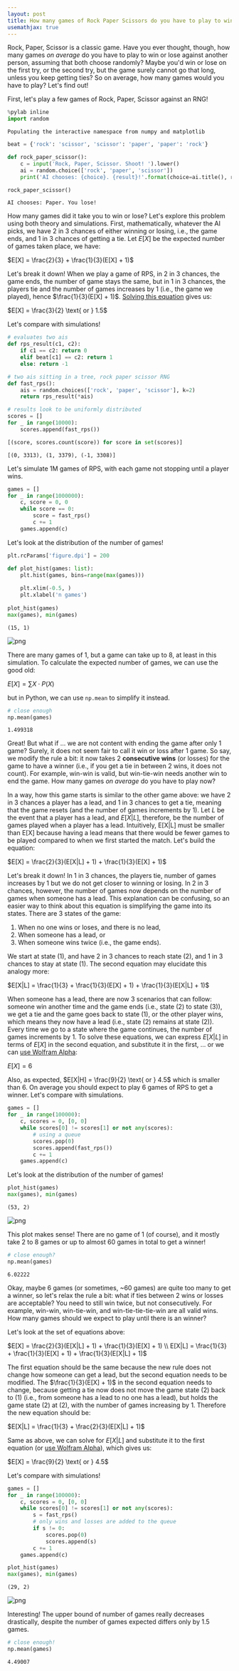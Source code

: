 ```yaml
---
layout: post
title: How many games of Rock Paper Scissors do you have to play to win?
usemathjax: true
---
```


Rock, Paper, Scissor is a classic game. Have you ever thought, though, how many games *on average* do you have to play to win or lose against another person, assuming that both choose randomly? Maybe you'd win or lose on the first try, or the second try, but the game surely cannot go that long, unless you keep getting ties? So on average, how many games would you have to play? Let's find out!

First, let's play a few games of Rock, Paper, Scissor against an RNG!


```python
%pylab inline
import random
```

    Populating the interactive namespace from numpy and matplotlib

```python
beat = {'rock': 'scissor', 'scissor': 'paper', 'paper': 'rock'}

def rock_paper_scissor():
    c = input('Rock, Paper, Scissor. Shoot! ').lower()
    ai = random.choice(['rock', 'paper', 'scissor'])
    print('AI chooses: {choice}. {result}!'.format(choice=ai.title(), result='Tie' if c == ai else 'You win' if beat[c] == ai else 'You lose'))

rock_paper_scissor()
```

    AI chooses: Paper. You lose!


How many games did it take you to win or lose? Let's explore this problem using both theory and simulations. First, mathematically, whatever the AI picks, we have 2 in 3 chances of either winning or losing, i.e., the game ends, and 1 in 3 chances of getting a tie. Let $E[X]$ be the expected number of games taken place, we have:

$E[X] = \frac{2}{3} + \frac{1}{3}(E[X] + 1)$

Let's break it down! When we play a game of RPS, in 2 in 3 chances, the game ends, the number of game stays the same, but in 1 in 3 chances, the players tie and the number of games increases by 1 (i.e., the game we played), hence $\frac{1}{3}(E[X] + 1)$. [Solving this equation](https://www.wolframalpha.com/input/?i=solve+for+y%3A+y+%3D+%282%2F3%29+%2B+%281%2F3%29+%28y+%2B+1%29) gives us:

$E[X] = \frac{3}{2} \text{ or } 1.5$

Let's compare with simulations!


```python
# evaluates two ais
def rps_result(c1, c2):
    if c1 == c2: return 0
    elif beat[c1] == c2: return 1
    else: return -1

# two ais sitting in a tree, rock paper scissor RNG
def fast_rps():
    ais = random.choices(['rock', 'paper', 'scissor'], k=2)
    return rps_result(*ais)
```


```python
# results look to be uniformly distributed
scores = []
for _ in range(10000):
    scores.append(fast_rps())

[(score, scores.count(score)) for score in set(scores)]
```


    [(0, 3313), (1, 3379), (-1, 3308)]

Let's simulate 1M games of RPS, with each game not stopping until a player wins.


```python
games = []
for _ in range(1000000):
    c, score = 0, 0
    while score == 0:
        score = fast_rps()
        c += 1
    games.append(c)
```

Let's look at the distribution of the number of games!


```python
plt.rcParams['figure.dpi'] = 200

def plot_hist(games: list):
    plt.hist(games, bins=range(max(games)))
    
    plt.xlim(-0.5, )
    plt.xlabel('n games')
    
plot_hist(games)
max(games), min(games)
```


    (15, 1)


![png]({{""images/rock_paper_scissor_10_1.png"}})


There are many games of 1, but a game can take up to 8, at least in this simulation. To calculate the expected number of games, we can use the good old:

$E[X] = \sum{X \cdot P(X)}$

but in Python, we can use `np.mean` to simplify it instead.


```python
# close enough
np.mean(games)
```


    1.499318

Great! But what if ... we are not content with ending the game after only 1 game? Surely, it does not seem fair to call it win or loss after 1 game. So say, we modify the rule a bit: it now takes 2 **consecutive wins** (or losses) for the game to have a winner (i.e., if you get a tie in between 2 wins, it does not count). For example, win-win is valid, but win-tie-win needs another win to end the game. How many games *on average* do you have to play now?

In a way, how this game starts is similar to the other game above: we have 2 in 3 chances a player has a lead, and 1 in 3 chances to get a tie, meaning that the game resets (and the number of games increments by 1). Let $L$ be the event that a player has a lead, and $E[X|L]$, therefore, be the number of games played when a player has a lead. Intuitively, E[X|L] must be smaller than E[X] because having a lead means that there would be fewer games to be played compared to when we first started the match. Let's build the equation:

$E[X] = \frac{2}{3}(E[X|L] + 1) + \frac{1}{3}(E[X] + 1)$

Let's break it down! In 1 in 3 chances, the players tie, number of games increases by 1 but we do not get closer to winning or losing. In 2 in 3 chances, however, the number of games now depends on the number of games when someone has a lead. This explanation can be confusing, so an easier way to think about this equation is simplifying the game into its states. There are 3 states of the game:

1. When no one wins or loses, and there is no lead,
2. When someone has a lead, or
3. When someone wins twice (i.e., the game ends).

We start at state (1), and have 2 in 3 chances to reach state (2), and 1 in 3 chances to stay at state (1). The second equation may elucidate this analogy more:

$E[X|L] = \frac{1}{3} + \frac{1}{3}(E[X] + 1) + \frac{1}{3}(E[X|L] + 1)$

When someone has a lead, there are now 3 scenarios that can follow: someone win another time and the game ends (i.e., state (2) to state (3)), we get a tie and the game goes back to state (1), or the other player wins, which means they now have a lead (i.e., state (2) remains at state (2)). Every time we go to a state where the game continues, the number of games increments by 1. To solve these equations, we can express $E[X|L]$ in terms of $E[X]$ in the second equation, and substitute it in the first, ... or we can [use Wolfram Alpha](https://www.wolframalpha.com/input/?i=solve+for+y%3A+y+%3D+%282%2F3%29+%28x+%2B+1%29+%2B+%281%2F3%29+%28y+%2B+1%29+and+x+%3D+%281%2F3%29+%2B+%281%2F3%29+%28y+%2B+1%29+%2B+%281%2F3%29+%28x+%2B+1%29):

$E[X] = 6$

Also, as expected, $E[X|H] = \frac{9}{2} \text{ or } 4.5$ which is smaller than 6. On average you should expect to play 6 games of RPS to get a winner. Let's compare with simulations.


```python
games = []
for _ in range(100000):
    c, scores = 0, [0, 0]
    while scores[0] != scores[1] or not any(scores):
        # using a queue
        scores.pop(0)
        scores.append(fast_rps())
        c += 1
    games.append(c)
```

Let's look at the distribution of the number of games!


```python
plot_hist(games)
max(games), min(games)
```


    (53, 2)


![png]({{"images/rock_paper_scissor_16_1.png"}})


This plot makes sense! There are no game of 1 (of course), and it mostly take 2 to 8 games or up to almost 60 games in total to get a winner!


```python
# close enough?
np.mean(games)
```


    6.02222

Okay, maybe 6 games (or sometimes, ~60 games) are quite too many to get a winner, so let's relax the rule a bit: what if ties between 2 wins or losses are acceptable? You need to still win twice, but not consecutively. For example, win-win, win-tie-win, and win-tie-tie-tie-win are all valid wins. How many games should we expect to play until there is an winner?

Let's look at the set of equations above:

$E[X] = \frac{2}{3}(E[X|L] + 1) + \frac{1}{3}(E[X] + 1) \\
E[X|L] = \frac{1}{3} + \frac{1}{3}(E[X] + 1) + \frac{1}{3}(E[X|L] + 1)$

The first equation should be the same because the new rule does not change how someone can get a lead, but the second equation needs to be modified. The $\frac{1}{3}(E[X] + 1)$ in the second equation needs to change, because getting a tie now does not move the game state (2) back to (1) (i.e., from someone has a lead to no one has a lead), but holds the game state (2) at (2), with the number of games increasing by 1. Therefore the new equation should be:

$E[X|L] = \frac{1}{3} + \frac{2}{3}(E[X|L] + 1)$

Same as above, we can solve for $E[X|L]$ and substitute it to the first equation (or [use Wolfram Alpha](https://www.wolframalpha.com/input/?i=solve+for+y%3A+y+%3D+%282%2F3%29+%28x+%2B+1%29+%2B+%281%2F3%29+%28y+%2B+1%29+and+x+%3D+%281%2F3%29+%2B+%282%2F3%29+%28x+%2B+1%29)), which gives us:

$E[X] = \frac{9}{2} \text{ or } 4.5$

Let's compare with simulations!


```python
games = []
for _ in range(100000):
    c, scores = 0, [0, 0]
    while scores[0] != scores[1] or not any(scores):
        s = fast_rps()
        # only wins and losses are added to the queue
        if s != 0:
            scores.pop(0)
            scores.append(s)
        c += 1
    games.append(c)
```


```python
plot_hist(games)
max(games), min(games)
```


    (29, 2)


![png]({{"images/rock_paper_scissor_21_1.png"}})


Interesting! The upper bound of number of games really decreases drastically, despite the number of games expected differs only by 1.5 games.


```python
# close enough!
np.mean(games)
```


    4.49007
